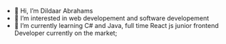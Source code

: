 - 👋 Hi, I’m Dildaar Abrahams
- 👀 I’m interested in web developement and software developement
- 🌱 I’m currently learning C# and Java, full time React js junior frontend Developer currently on the market;
